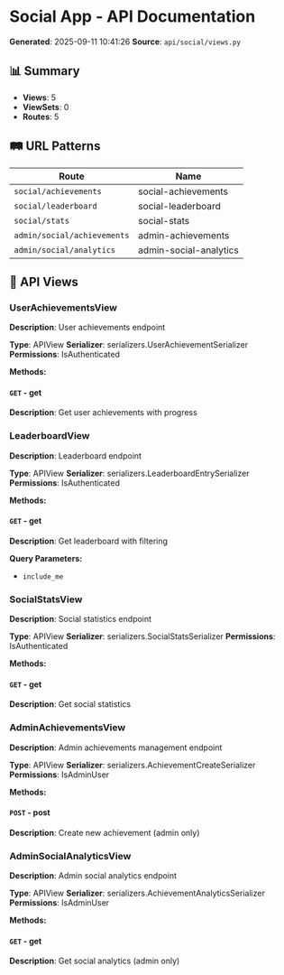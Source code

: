 # Social App - API Documentation

**Generated**: 2025-09-11 10:41:26
**Source**: `api/social/views.py`

## 📊 Summary

- **Views**: 5
- **ViewSets**: 0
- **Routes**: 5

## 🛤️ URL Patterns

| Route | Name |
|-------|------|
| `social/achievements` | social-achievements |
| `social/leaderboard` | social-leaderboard |
| `social/stats` | social-stats |
| `admin/social/achievements` | admin-achievements |
| `admin/social/analytics` | admin-social-analytics |

## 🎯 API Views

### UserAchievementsView

**Description**: User achievements endpoint

**Type**: APIView
**Serializer**: serializers.UserAchievementSerializer
**Permissions**: IsAuthenticated

**Methods:**

#### `GET` - get

**Description**: Get user achievements with progress


### LeaderboardView

**Description**: Leaderboard endpoint

**Type**: APIView
**Serializer**: serializers.LeaderboardEntrySerializer
**Permissions**: IsAuthenticated

**Methods:**

#### `GET` - get

**Description**: Get leaderboard with filtering

**Query Parameters:**
- `include_me`


### SocialStatsView

**Description**: Social statistics endpoint

**Type**: APIView
**Serializer**: serializers.SocialStatsSerializer
**Permissions**: IsAuthenticated

**Methods:**

#### `GET` - get

**Description**: Get social statistics


### AdminAchievementsView

**Description**: Admin achievements management endpoint

**Type**: APIView
**Serializer**: serializers.AchievementCreateSerializer
**Permissions**: IsAdminUser

**Methods:**

#### `POST` - post

**Description**: Create new achievement (admin only)


### AdminSocialAnalyticsView

**Description**: Admin social analytics endpoint

**Type**: APIView
**Serializer**: serializers.AchievementAnalyticsSerializer
**Permissions**: IsAdminUser

**Methods:**

#### `GET` - get

**Description**: Get social analytics (admin only)

